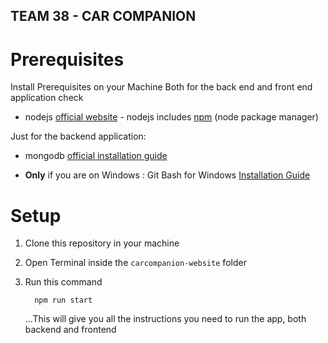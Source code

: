 ## TEAM 38 - CAR COMPANION

# Prerequisites
 Install Prerequisites on your Machine 
 Both for the back end and front end application check

* nodejs [official website](https://nodejs.org/en/) - nodejs includes [npm](https://www.npmjs.com/) (node package manager)

Just for the backend application:

* mongodb [official installation guide](https://docs.mongodb.org/manual/administration/install-community/)  

* **Only** if you are on Windows : Git Bash for Windows [Installation Guide](https://gitforwindows.org/)

# Setup 
1. Clone this repository in your machine

2. Open Terminal inside the `carcompanion-website` folder

3. Run this command
    ```
      npm run start
    ``` 
    ...This will give you all the instructions you need to run the app, both backend and frontend
